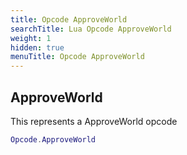 ```yaml
---
title: Opcode ApproveWorld
searchTitle: Lua Opcode ApproveWorld
weight: 1
hidden: true
menuTitle: Opcode ApproveWorld
---
```

## ApproveWorld

This represents a ApproveWorld opcode
```lua
Opcode.ApproveWorld
```